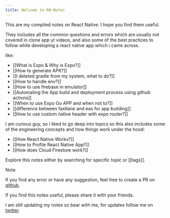 ```yaml
---
title: Welcome to RN-Notes
---
```


This are my compiled notes on React Native. I hope you find them useful.

They includes all the common questions and errors which are usually not covered in clone app yt videos, and also some of the best practices to follow while developing a react native app which i came across.

like:

- [[What is Expo & Why is Expo?]]
- [[How to generate APK?]]
- [[I deleted gradle from my system, what to do?]]
- [[How to handle env?]]
- [[How to use firebase in emulator]]
- [[Automating the App build and deployment process using github actions]]
- [[When to use Expo Go APP and when not to?]]
- [[difference between fastlane and eas for app building]]
- [[How to use custom native header with expo router?]]

I am curious guy, so i liked to go deep into topics so this also includes some of the engineering concepts and how things work under the hood:

- [[How React Native Works?]]
- [[How to Profile React Native App?]]
- [[How does Cloud Firestore work?]]

Explore this notes either by searching for specific topic or [[tags]].

>[!Note]
>If you find any error or have any suggestion, feel free to create a PR on [github](https://github.com/KMJ-007/notes-react-native).
>
>If you find this notes useful, please share it with your friends.

I am still updating my notes so bear with me, for updates follow me on [twitter](https://x.com/KaranJanthe).